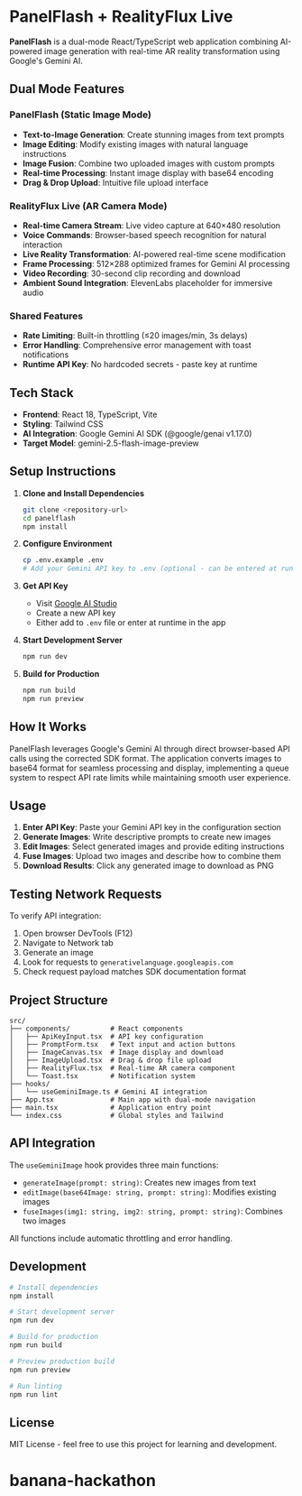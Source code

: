 # PanelFlash + RealityFlux Live

**PanelFlash** is a dual-mode React/TypeScript web application combining AI-powered image generation with real-time AR reality transformation using Google's Gemini AI.

## Dual Mode Features

### PanelFlash (Static Image Mode)
- **Text-to-Image Generation**: Create stunning images from text prompts
- **Image Editing**: Modify existing images with natural language instructions
- **Image Fusion**: Combine two uploaded images with custom prompts
- **Real-time Processing**: Instant image display with base64 encoding
- **Drag & Drop Upload**: Intuitive file upload interface

### RealityFlux Live (AR Camera Mode)
- **Real-time Camera Stream**: Live video capture at 640×480 resolution
- **Voice Commands**: Browser-based speech recognition for natural interaction
- **Live Reality Transformation**: AI-powered real-time scene modification
- **Frame Processing**: 512×288 optimized frames for Gemini AI processing
- **Video Recording**: 30-second clip recording and download
- **Ambient Sound Integration**: ElevenLabs placeholder for immersive audio

### Shared Features
- **Rate Limiting**: Built-in throttling (≤20 images/min, 3s delays)
- **Error Handling**: Comprehensive error management with toast notifications
- **Runtime API Key**: No hardcoded secrets - paste key at runtime

## Tech Stack

- **Frontend**: React 18, TypeScript, Vite
- **Styling**: Tailwind CSS
- **AI Integration**: Google Gemini AI SDK (@google/genai v1.17.0)
- **Target Model**: gemini-2.5-flash-image-preview

## Setup Instructions

1. **Clone and Install Dependencies**
   ```bash
   git clone <repository-url>
   cd panelflash
   npm install
   ```

2. **Configure Environment**
   ```bash
   cp .env.example .env
   # Add your Gemini API key to .env (optional - can be entered at runtime)
   ```

3. **Get API Key**
   - Visit [Google AI Studio](https://makersuite.google.com/app/apikey)
   - Create a new API key
   - Either add to `.env` file or enter at runtime in the app

4. **Start Development Server**
   ```bash
   npm run dev
   ```

5. **Build for Production**
   ```bash
   npm run build
   npm run preview
   ```

## How It Works

PanelFlash leverages Google's Gemini AI through direct browser-based API calls using the corrected SDK format. The application converts images to base64 format for seamless processing and display, implementing a queue system to respect API rate limits while maintaining smooth user experience.

## Usage

1. **Enter API Key**: Paste your Gemini API key in the configuration section
2. **Generate Images**: Write descriptive prompts to create new images
3. **Edit Images**: Select generated images and provide editing instructions
4. **Fuse Images**: Upload two images and describe how to combine them
5. **Download Results**: Click any generated image to download as PNG

## Testing Network Requests

To verify API integration:

1. Open browser DevTools (F12)
2. Navigate to Network tab
3. Generate an image
4. Look for requests to `generativelanguage.googleapis.com`
5. Check request payload matches SDK documentation format

## Project Structure

```
src/
├── components/          # React components
│   ├── ApiKeyInput.tsx  # API key configuration
│   ├── PromptForm.tsx   # Text input and action buttons
│   ├── ImageCanvas.tsx  # Image display and download
│   ├── ImageUpload.tsx  # Drag & drop file upload
│   ├── RealityFlux.tsx  # Real-time AR camera component
│   └── Toast.tsx        # Notification system
├── hooks/
│   └── useGeminiImage.ts # Gemini AI integration
├── App.tsx              # Main app with dual-mode navigation
├── main.tsx             # Application entry point
└── index.css            # Global styles and Tailwind
```

## API Integration

The `useGeminiImage` hook provides three main functions:

- `generateImage(prompt: string)`: Creates new images from text
- `editImage(base64Image: string, prompt: string)`: Modifies existing images
- `fuseImages(img1: string, img2: string, prompt: string)`: Combines two images

All functions include automatic throttling and error handling.

## Development

```bash
# Install dependencies
npm install

# Start development server
npm run dev

# Build for production
npm run build

# Preview production build
npm run preview

# Run linting
npm run lint
```

## License

MIT License - feel free to use this project for learning and development.
# banana-hackathon
